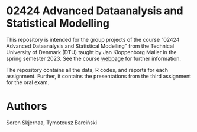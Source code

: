 # 02424 Advanced Dataanalysis and Statistical Modelling
This repository is intended for the group projects of the course “02424 Advanced Dataanalysis and Statistical Modelling” from the Technical University of Denmark (DTU) taught by Jan Kloppenborg Møller in the spring semester 2023. See the course [webpage](https://kurser.dtu.dk/course/02424) for further information.

The repository contains all the data, R codes, and reports for each assignment. Further, it contains the presentations from the third assignment for the oral exam.

# Authors
Soren Skjernaa, Tymoteusz Barciński
